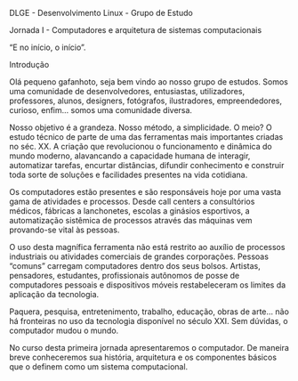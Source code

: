 DLGE - Desenvolvimento Linux - Grupo de Estudo

Jornada I - Computadores e arquitetura de sistemas computacionais


“E no início, o início”.

Introdução

Olá pequeno gafanhoto, seja bem vindo ao nosso grupo de estudos. Somos uma comunidade de desenvolvedores, entusiastas, utilizadores, professores, alunos, designers, fotógrafos, ilustradores, empreendedores, curioso, enfim... somos uma comunidade diversa.

Nosso objetivo é a grandeza. Nosso método, a simplicidade. O meio? O estudo técnico de parte de uma das ferramentas mais importantes criadas no séc. XX. A criação que revolucionou o funcionamento e dinâmica do mundo moderno, alavancando a capacidade humana de interagir, automatizar tarefas, encurtar distâncias, difundir conhecimento e construir toda sorte de soluções e facilidades presentes na vida cotidiana.

Os computadores estão presentes e são responsáveis hoje por uma vasta gama de atividades e processos. Desde call centers a consultórios médicos, fábricas a lanchonetes, escolas a ginásios esportivos, a automatização sistêmica de processos através das máquinas vem provando-se vital às pessoas.

O uso desta magnífica ferramenta não está restrito ao auxílio de processos industriais ou atividades comerciais de grandes corporações. Pessoas “comuns” carregam computadores dentro dos seus bolsos. Artistas, pensadores, estudantes, profissionais autônomos  de posse de computadores pessoais e dispositivos móveis restabeleceram os limites da aplicação da tecnologia.

Paquera, pesquisa, entretenimento, trabalho, educação, obras de arte… não há fronteiras no uso da tecnologia disponível no século XXI. Sem dúvidas, o computador mudou o mundo.

No curso desta primeira jornada apresentaremos o computador. De maneira breve conheceremos sua história, arquitetura e os componentes básicos que o definem como um sistema computacional.
